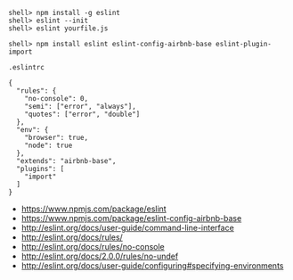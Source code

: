 ```console
shell> npm install -g eslint
shell> eslint --init
shell> eslint yourfile.js

shell> npm install eslint eslint-config-airbnb-base eslint-plugin-import

```

`.eslintrc`
```
{
  "rules": {
    "no-console": 0,
    "semi": ["error", "always"],
    "quotes": ["error", "double"]
  },
  "env": {
    "browser": true,
    "node": true
  },
  "extends": "airbnb-base",
  "plugins": [
    "import"
  ]
}
```

- https://www.npmjs.com/package/eslint
- https://www.npmjs.com/package/eslint-config-airbnb-base
- http://eslint.org/docs/user-guide/command-line-interface
- http://eslint.org/docs/rules/
- http://eslint.org/docs/rules/no-console
- http://eslint.org/docs/2.0.0/rules/no-undef
- http://eslint.org/docs/user-guide/configuring#specifying-environments
